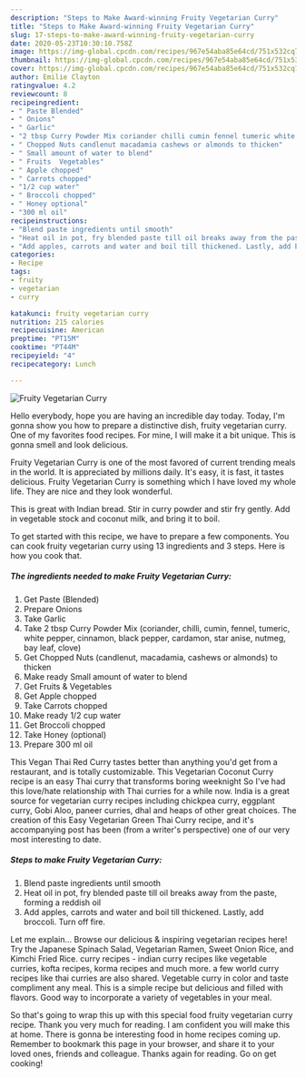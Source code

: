 ```yaml
---
description: "Steps to Make Award-winning Fruity Vegetarian Curry"
title: "Steps to Make Award-winning Fruity Vegetarian Curry"
slug: 17-steps-to-make-award-winning-fruity-vegetarian-curry
date: 2020-05-23T10:30:10.758Z
image: https://img-global.cpcdn.com/recipes/967e54aba85e64cd/751x532cq70/fruity-vegetarian-curry-recipe-main-photo.jpg
thumbnail: https://img-global.cpcdn.com/recipes/967e54aba85e64cd/751x532cq70/fruity-vegetarian-curry-recipe-main-photo.jpg
cover: https://img-global.cpcdn.com/recipes/967e54aba85e64cd/751x532cq70/fruity-vegetarian-curry-recipe-main-photo.jpg
author: Emilie Clayton
ratingvalue: 4.2
reviewcount: 8
recipeingredient:
- " Paste Blended"
- " Onions"
- " Garlic"
- "2 tbsp Curry Powder Mix coriander chilli cumin fennel tumeric white pepper cinnamon black pepper cardamon star anise nutmeg bay leaf clove"
- " Chopped Nuts candlenut macadamia cashews or almonds to thicken"
- " Small amount of water to blend"
- " Fruits  Vegetables"
- " Apple chopped"
- " Carrots chopped"
- "1/2 cup water"
- " Broccoli chopped"
- " Honey optional"
- "300 ml oil"
recipeinstructions:
- "Blend paste ingredients until smooth"
- "Heat oil in pot, fry blended paste till oil breaks away from the paste, forming a reddish oil"
- "Add apples, carrots and water and boil till thickened. Lastly, add broccoli. Turn off fire."
categories:
- Recipe
tags:
- fruity
- vegetarian
- curry

katakunci: fruity vegetarian curry 
nutrition: 215 calories
recipecuisine: American
preptime: "PT15M"
cooktime: "PT44M"
recipeyield: "4"
recipecategory: Lunch

---
```



![Fruity Vegetarian Curry](https://img-global.cpcdn.com/recipes/967e54aba85e64cd/751x532cq70/fruity-vegetarian-curry-recipe-main-photo.jpg)

Hello everybody, hope you are having an incredible day today. Today, I'm gonna show you how to prepare a distinctive dish, fruity vegetarian curry. One of my favorites food recipes. For mine, I will make it a bit unique. This is gonna smell and look delicious.

Fruity Vegetarian Curry is one of the most favored of current trending meals in the world. It is appreciated by millions daily. It's easy, it is fast, it tastes delicious. Fruity Vegetarian Curry is something which I have loved my whole life. They are nice and they look wonderful.

This is great with Indian bread. Stir in curry powder and stir fry gently. Add in vegetable stock and coconut milk, and bring it to boil.


To get started with this recipe, we have to prepare a few components. You can cook fruity vegetarian curry using 13 ingredients and 3 steps. Here is how you cook that.

<!--inarticleads1-->

##### The ingredients needed to make Fruity Vegetarian Curry:

1. Get  Paste (Blended)
1. Prepare  Onions
1. Take  Garlic
1. Take 2 tbsp Curry Powder Mix (coriander, chilli, cumin, fennel, tumeric, white pepper, cinnamon, black pepper, cardamon, star anise, nutmeg, bay leaf, clove)
1. Get  Chopped Nuts (candlenut, macadamia, cashews or almonds) to thicken
1. Make ready  Small amount of water to blend
1. Get  Fruits &amp; Vegetables
1. Get  Apple chopped
1. Take  Carrots chopped
1. Make ready 1/2 cup water
1. Get  Broccoli chopped
1. Take  Honey (optional)
1. Prepare 300 ml oil


This Vegan Thai Red Curry tastes better than anything you&#39;d get from a restaurant, and is totally customizable. This Vegetarian Coconut Curry recipe is an easy Thai curry that transforms boring weeknight So I&#39;ve had this love/hate relationship with Thai curries for a while now. India is a great source for vegetarian curry recipes including chickpea curry, eggplant curry, Gobi Aloo, paneer curries, dhal and heaps of other great choices. The creation of this Easy Vegetarian Green Thai Curry recipe, and it&#39;s accompanying post has been (from a writer&#39;s perspective) one of our very most interesting to date. 

<!--inarticleads2-->

##### Steps to make Fruity Vegetarian Curry:

1. Blend paste ingredients until smooth
1. Heat oil in pot, fry blended paste till oil breaks away from the paste, forming a reddish oil
1. Add apples, carrots and water and boil till thickened. Lastly, add broccoli. Turn off fire.


Let me explain… Browse our delicious &amp; inspiring vegetarian recipes here! Try the Japanese Spinach Salad, Vegetarian Ramen, Sweet Onion Rice, and Kimchi Fried Rice. curry recipes - indian curry recipes like vegetable curries, kofta recipes, korma recipes and much more. a few world curry recipes like thai curries are also shared. Vegetable curry in color and taste compliment any meal. This is a simple recipe but delicious and filled with flavors. Good way to incorporate a variety of vegetables in your meal. 

So that's going to wrap this up with this special food fruity vegetarian curry recipe. Thank you very much for reading. I am confident you will make this at home. There is gonna be interesting food in home recipes coming up. Remember to bookmark this page in your browser, and share it to your loved ones, friends and colleague. Thanks again for reading. Go on get cooking!
